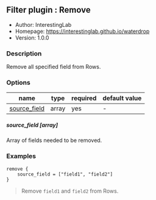 ## Filter plugin : Remove

* Author: InterestingLab
* Homepage: https://interestinglab.github.io/waterdrop
* Version: 1.0.0

### Description

Remove all specified field from Rows.

### Options

| name | type | required | default value |
| --- | --- | --- | --- |
| [source_field](#source_field-array) | array | yes | - |

##### source_field [array]

Array of fields needed to be removed.

### Examples

```
remove {
    source_field = ["field1", "field2"]
}
```

> Remove `field1` and `field2` from Rows.
